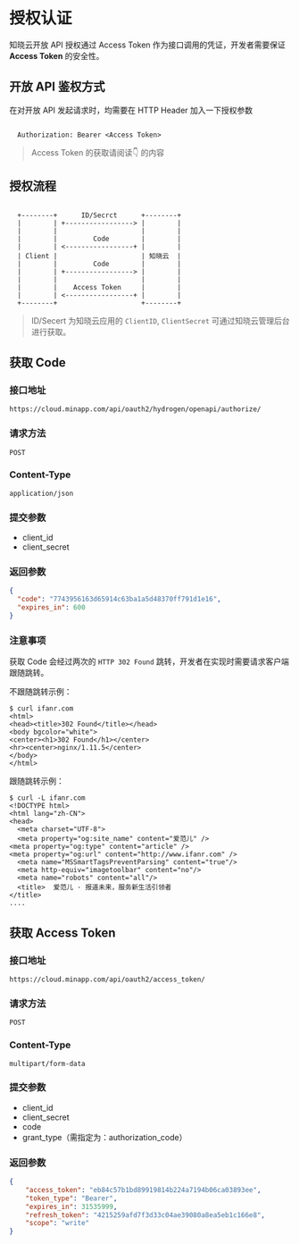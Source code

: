 # 授权认证

知晓云开放 API 授权通过 Access Token 作为接口调用的凭证，开发者需要保证 **Access Token** 的安全性。

## 开放 API 鉴权方式

在对开放 API 发起请求时，均需要在 HTTP Header 加入一下授权参数

```

  Authorization: Bearer <Access Token>

```

> Access Token 的获取请阅读👇 的内容


## 授权流程

```

  +--------+      ID/Secrct      +--------+
  |        | +-----------------> |        |
  |        |                     |        |
  |        |         Code        |        |
  |        | <-----------------+ |        |
  | Client |                     | 知晓云  |
  |        |         Code        |        |
  |        | +-----------------> |        |
  |        |                     |        |
  |        |    Access Token     |        |
  |        | <-----------------+ |        |
  +--------+                     +--------+

```

> ID/Secert 为知晓云应用的 `ClientID`, `ClientSecret` 可通过知晓云管理后台进行获取。

## 获取 Code

### 接口地址

`https://cloud.minapp.com/api/oauth2/hydrogen/openapi/authorize/`

### 请求方法

`POST`

### Content-Type

`application/json`

### 提交参数

  - client_id
  - client_secret

### 返回参数

```json
{
  "code": "7743956163d65914c63ba1a5d48370ff791d1e16",
  "expires_in": 600
}
```

### 注意事项

获取 Code 会经过两次的 `HTTP 302 Found` 跳转，开发者在实现时需要请求客户端跟随跳转。

不跟随跳转示例：

```
$ curl ifanr.com
<html>
<head><title>302 Found</title></head>
<body bgcolor="white">
<center><h1>302 Found</h1></center>
<hr><center>nginx/1.11.5</center>
</body>
</html>
```

跟随跳转示例：

```
$ curl -L ifanr.com
<!DOCTYPE html>
<html lang="zh-CN">
<head>
  <meta charset="UTF-8">
  <meta property="og:site_name" content="爱范儿" />
<meta property="og:type" content="article" />
<meta property="og:url" content="http://www.ifanr.com" />
  <meta name="MSSmartTagsPreventParsing" content="true"/>
  <meta http-equiv="imagetoolbar" content="no"/>
  <meta name="robots" content="all"/>
  <title>  爱范儿 · 报道未来，服务新生活引领者
</title>
....
```


## 获取 Access Token

### 接口地址

`https://cloud.minapp.com/api/oauth2/access_token/`

### 请求方法

`POST`

### Content-Type

`multipart/form-data`

### 提交参数

  - client_id
  - client_secret
  - code
  - grant_type（需指定为：authorization_code）

### 返回参数

```json
{
    "access_token": "eb84c57b1bd89919814b224a7194b06ca03893ee",
    "token_type": "Bearer",
    "expires_in": 31535999,
    "refresh_token": "4215259afd7f3d33c04ae39080a8ea5eb1c166e8",
    "scope": "write"
}
```

